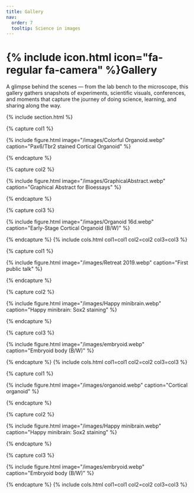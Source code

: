 ```yaml
---
title: Gallery
nav:
  order: 7
  tooltip: Science in images
---
```


# {% include icon.html icon="fa-regular fa-camera" %}Gallery

A glimpse behind the scenes — from the lab bench to the microscope, this gallery gathers snapshots of experiments, 
scientific visuals, conferences, and moments that capture the journey of doing science, learning, and sharing along the way.

{% include section.html %}

<!-- First row -->

{% capture col1 %}

{%
  include figure.html
  image="/images/Colorful Organoid.webp"
  caption="Pax6/Tbr2 stained Cortical Organoid"
%}

{% endcapture %}

{% capture col2 %}

{%
  include figure.html
  image="/images/GraphicalAbstract.webp"
  caption="Graphical Abstract for Bioessays"
%}

{% endcapture %}

{% capture col3 %}

{%
  include figure.html
  image="/images/Organoid 16d.webp"
  caption="Early-Stage Cortical Organoid (B/W)"
%}

{% endcapture %}
{% include cols.html col1=col1 col2=col2 col3=col3 %}

<!-- Second row -->

{% capture col1 %}

{%
  include figure.html
  image="/images/Retreat 2019.webp"
  caption="First public talk"
%}

{% endcapture %}

{% capture col2 %}

{%
  include figure.html
  image="/images/Happy minibrain.webp"
  caption="Happy minibrain: Sox2 staining"
%}

{% endcapture %}

{% capture col3 %}

{%
  include figure.html
  image="/images/embryoid.webp"
  caption="Embryoid body (B/W)"
%}

{% endcapture %}
{% include cols.html col1=col1 col2=col2 col3=col3 %}

<!-- Third row -->

{% capture col1 %}

{%
  include figure.html
  image="/images/organoid.webp"
  caption="Cortical organoid"
%}

{% endcapture %}

{% capture col2 %}

{%
  include figure.html
  image="/images/Happy minibrain.webp"
  caption="Happy minibrain: Sox2 staining"
%}

{% endcapture %}

{% capture col3 %}

{%
  include figure.html
  image="/images/embryoid.webp"
  caption="Embryoid body (B/W)"
%}

{% endcapture %}
{% include cols.html col1=col1 col2=col2 col3=col3 %}
